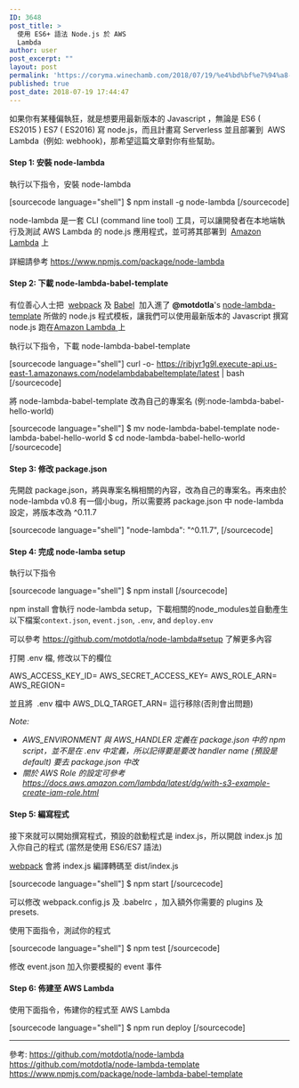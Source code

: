 ```yaml
---
ID: 3648
post_title: >
  使用 ES6+ 語法 Node.js 於 AWS
  Lambda
author: user
post_excerpt: ""
layout: post
permalink: 'https://coryma.winechamb.com/2018/07/19/%e4%bd%bf%e7%94%a8-es6-%e8%aa%9e%e6%b3%95-node-js-%e6%96%bc-aws-lambda/'
published: true
post_date: 2018-07-19 17:44:47
---
```

如果你有某種偏執狂，就是想要用最新版本的 Javascript ，無論是 ES6 ( ES2015 ) ES7 ( ES2016) 寫 node.js，而且計畫寫 Serverless 並且部署到  AWS Lambda  (例如: webhook)，那希望這篇文章對你有些幫助。
<h4>Step 1: 安裝 node-lambda</h4>
執行以下指令，安裝 node-lambda

[sourcecode language="shell"]
$ npm install -g node-lambda
[/sourcecode]

node-lambda 是一套 CLI (command line tool) 工具，可以讓開發者在本地端執行及測試 AWS Lambda 的 node.js 應用程式，並可將其部署到  <a href="http://aws.amazon.com/lambda/" rel="nofollow">Amazon Lambda</a> 上
<p class="package-description-redundant">詳細請參考 <a href="https://www.npmjs.com/package/node-lambda">https://www.npmjs.com/package/node-lambda</a></p>

<h4>Step 2: 下載 node-lambda-babel-template</h4>
有位善心人士把  <a href="http://webpack.github.io/" rel="nofollow">webpack</a> 及 <a href="https://babeljs.io/" rel="nofollow">Babel</a>  加入進了 <strong>@motdotla</strong>'s <a href="https://github.com/motdotla/node-lambda-template" rel="nofollow">node-lambda-template</a> 所做的 node.js 程式模板，讓我們可以使用最新版本的 Javascript 撰寫 node.js 跑在<a href="http://aws.amazon.com/lambda/" rel="nofollow">Amazon Lambda</a><a href="http://aws.amazon.com/lambda/" rel="nofollow"> </a>上

執行以下指令，下載 node-lambda-babel-template

[sourcecode language="shell"]
curl -o- https://ribjyr1g9l.execute-api.us-east-1.amazonaws.com/nodelambdababeltemplate/latest | bash
[/sourcecode]

將 node-lambda-babel-template 改為自己的專案名 (例:node-lambda-babel-hello-world)

[sourcecode language="shell"]
$ mv node-lambda-babel-template node-lambda-babel-hello-world
$ cd node-lambda-babel-hello-world
[/sourcecode]

<h4>Step 3: 修改 package.json</h4>
先開啟 package.json，將與專案名稱相關的內容，改為自己的專案名。再來由於 node-lambda v0.8 有一個小bug，所以需要將 package.json 中 node-lambda 設定，將版本改為 ^0.11.7

[sourcecode language="shell"]
&quot;node-lambda&quot;: &quot;^0.11.7&quot;,
[/sourcecode]

<h4>Step 4: 完成 node-lamba setup</h4>
執行以下指令

[sourcecode language="shell"]
$ npm install
[/sourcecode]

npm install 會執行 node-lambda setup，下載相關的node_modules並自動產生以下檔案<code>context.json</code>, <code>event.json</code>, <code>.env</code>, and <code>deploy.env</code>

可以參考 <a href="https://github.com/motdotla/node-lambda#setup" rel="nofollow">https://github.com/motdotla/node-lambda#setup</a> 了解更多內容

打開 .env 檔, 修改以下的欄位

AWS_ACCESS_KEY_ID=
AWS_SECRET_ACCESS_KEY=
AWS_ROLE_ARN=
AWS_REGION=

並且將  .env 檔中 AWS_DLQ_TARGET_ARN= 這行移除(否則會出問題)

<em>Note:</em>
<ul>
 	<li><em>AWS_ENVIRONMENT 與 AWS_HANDLER 定義在 package.json 中的 npm script，並不是在 .env 中定義，所以記得要是要改 handler name (預設是 default) 要去 package.json 中改 </em></li>
 	<li><em>關於 AWS Role 的設定可參考 </em><a href="https://docs.aws.amazon.com/lambda/latest/dg/with-s3-example-create-iam-role.html"><em>https://docs.aws.amazon.com/lambda/latest/dg/with-s3-example-create-iam-role.html</em></a></li>
</ul>
<h4>Step 5: 編寫程式</h4>
接下來就可以開始撰寫程式，預設的啟動程式是 index.js，所以開啟 index.js 加入你自己的程式 (當然是使用 ES6/ES7 語法)

<a href="http://webpack.github.io/" rel="nofollow">webpack</a> 會將 index.js 編譯轉碼至 dist/index.js

[sourcecode language="shell"]
$ npm start
[/sourcecode]

可以修改 webpack.config.js 及 .babelrc ，加入額外你需要的 plugins 及  presets.

使用下面指令，測試你的程式

[sourcecode language="shell"]
$ npm test
[/sourcecode]

修改 event.json 加入你要模擬的 event 事件
<h4>Step 6: 佈建至 AWS Lambda</h4>
使用下面指令，佈建你的程式至 AWS Lambda

[sourcecode language="shell"]
$ npm run deploy
[/sourcecode]


<hr />

參考:
<a href="https://github.com/motdotla/node-lambda">https://github.com/motdotla/node-lambda</a>
<a href="https://github.com/motdotla/node-lambda-template">https://github.com/motdotla/node-lambda-template</a>
<a href="https://www.npmjs.com/package/node-lambda-babel-template">https://www.npmjs.com/package/node-lambda-babel-template</a>